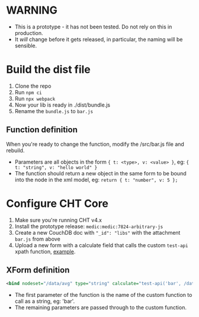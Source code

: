# WARNING

- This is a prototype - it has not been tested. Do not rely on this in production.
- It _will_ change before it gets released, in particular, the naming will be sensible. 

# Build the dist file

1. Clone the repo
2. Run `npm ci`
3. Run `npx webpack`
4. Now your lib is ready in ./dist/bundle.js
5. Rename the `bundle.js` to `bar.js`

## Function definition

When you're ready to change the function, modify the /src/bar.js file and rebuild.

- Parameters are all objects in the form `{ t: <type>, v: <value> }`, eg: `{ t: "string", v: "hello world" }`
- The function should return a new object in the same form to be bound into the node in the xml model, eg: `return { t: "number", v: 5 };`

# Configure CHT Core

1. Make sure you're running CHT v4.x
2. Install the prototype release: `medic:medic:7824-arbitrary-js`
3. Create a new CouchDB doc with `"_id": "libs"` with the attachment `bar.js` from above
4. Upload a new form with a calculate field that calls the custom `test-api` xpath function, [example](https://github.com/medic/dtree-prototype/blob/main/form.xml).

## XForm definition

```xml
<bind nodeset="/data/avg" type="string" calculate="test-api('bar', /data/first , /data/second )" readonly="true()"/>
```

- The first parameter of the function is the name of the custom function to call as a string, eg: 'bar'.
- The remaining parameters are passed through to the custom function.
